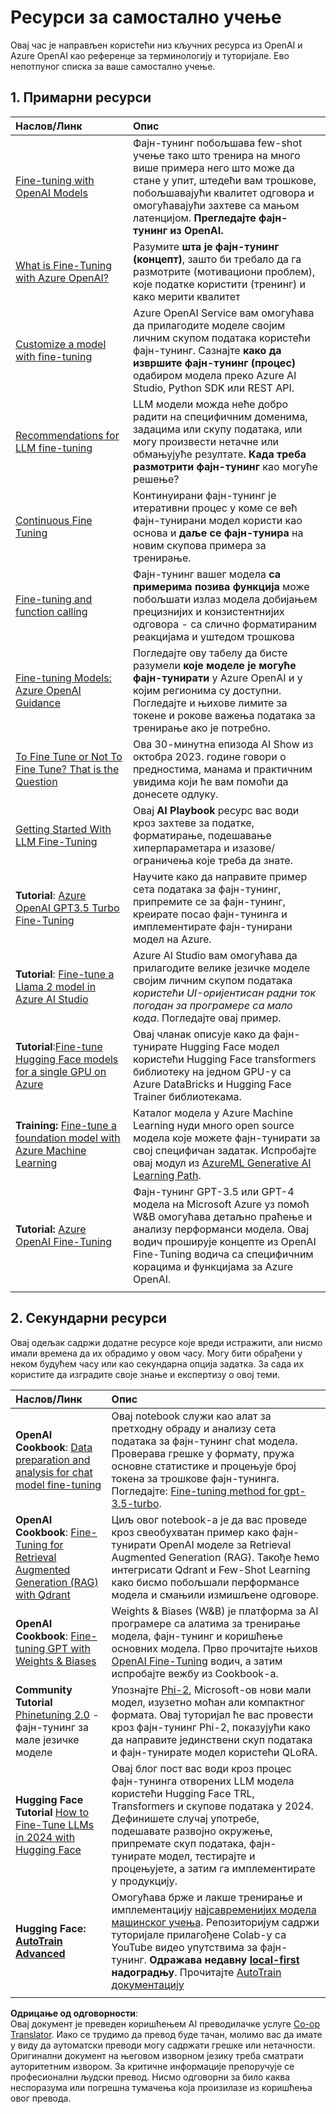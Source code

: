<!--
CO_OP_TRANSLATOR_METADATA:
{
  "original_hash": "c2f423d1402f71ca3869ec135bb77d16",
  "translation_date": "2025-07-09T18:09:23+00:00",
  "source_file": "18-fine-tuning/RESOURCES.md",
  "language_code": "sr"
}
-->
# Ресурси за самостално учење

Овај час је направљен користећи низ кључних ресурса из OpenAI и Azure OpenAI као референце за терминологију и туторијале. Ево непотпуног списка за ваше самостално учење.

## 1. Примарни ресурси

| Наслов/Линк                                                                                                                                                                                                                 | Опис                                                                                                                                                                                                                                                                                                                                                                                         |
| :--------------------------------------------------------------------------------------------------------------------------------------------------------------------------------------------------------------------------- | :-------------------------------------------------------------------------------------------------------------------------------------------------------------------------------------------------------------------------------------------------------------------------------------------------------------------------------------------------------------------------------------------- |
| [Fine-tuning with OpenAI Models](https://platform.openai.com/docs/guides/fine-tuning?WT.mc_id=academic-105485-koreyst)                                                                                                       | Фајн-тунинг побољшава few-shot учење тако што тренира на много више примера него што може да стане у упит, штедећи вам трошкове, побољшавајући квалитет одговора и омогућавајући захтеве са мањом латенцијом. **Прегледајте фајн-тунинг из OpenAI.**                                                                                                                                            |
| [What is Fine-Tuning with Azure OpenAI?](https://learn.microsoft.com/azure/ai-services/openai/concepts/fine-tuning-considerations#what-is-fine-tuning-with-azure-openai?WT.mc_id=academic-105485-koreyst)                   | Разумите **шта је фајн-тунинг (концепт)**, зашто би требало да га размотрите (мотивациони проблем), које податке користити (тренинг) и како мерити квалитет                                                                                                                                                                        |
| [Customize a model with fine-tuning](https://learn.microsoft.com/azure/ai-services/openai/how-to/fine-tuning?tabs=turbo%2Cpython&pivots=programming-language-studio#continuous-fine-tuning?WT.mc_id=academic-105485-koreyst) | Azure OpenAI Service вам омогућава да прилагодите моделе својим личним скупом података користећи фајн-тунинг. Сазнајте **како да извршите фајн-тунинг (процес)** одабиром модела преко Azure AI Studio, Python SDK или REST API.                                                                                                            |
| [Recommendations for LLM fine-tuning](https://learn.microsoft.com/ai/playbook/technology-guidance/generative-ai/working-with-llms/fine-tuning-recommend?WT.mc_id=academic-105485-koreyst)                                    | LLM модели можда неће добро радити на специфичним доменима, задацима или скупу података, или могу произвести нетачне или обмањујуће резултате. **Када треба размотрити фајн-тунинг** као могуће решење?                                                                                                                             |
| [Continuous Fine Tuning](https://learn.microsoft.com/azure/ai-services/openai/how-to/fine-tuning?tabs=turbo%2Cpython&pivots=programming-language-studio#continuous-fine-tuning?WT.mc_id=academic-105485-koreyst)             | Континуирани фајн-тунинг је итеративни процес у коме се већ фајн-тунирани модел користи као основа и **даље се фајн-тунира** на новим скупова примера за тренирање.                                                                                                                                                                  |
| [Fine-tuning and function calling](https://learn.microsoft.com/azure/ai-services/openai/how-to/fine-tuning-functions?WT.mc_id=academic-105485-koreyst)                                                                       | Фајн-тунинг вашег модела **са примерима позива функција** може побољшати излаз модела добијањем прецизнијих и конзистентнијих одговора - са слично форматираним реакцијама и уштедом трошкова                                                                                                                                        |
| [Fine-tuning Models: Azure OpenAI Guidance](https://learn.microsoft.com/azure/ai-services/openai/concepts/models#fine-tuning-models?WT.mc_id=academic-105485-koreyst)                                                        | Погледајте ову табелу да бисте разумели **које моделе је могуће фајн-тунирати** у Azure OpenAI и у којим регионима су доступни. Погледајте и њихове лимите за токене и рокове важења података за тренирање ако је потребно.                                                                                                            |
| [To Fine Tune or Not To Fine Tune? That is the Question](https://learn.microsoft.com/shows/ai-show/to-fine-tune-or-not-fine-tune-that-is-the-question?WT.mc_id=academic-105485-koreyst)                                      | Ова 30-минутна епизода AI Show из октобра 2023. године говори о предностима, манама и практичним увидима који ће вам помоћи да донесете одлуку.                                                                                                                                                                                    |
| [Getting Started With LLM Fine-Tuning](https://learn.microsoft.com/ai/playbook/technology-guidance/generative-ai/working-with-llms/fine-tuning-recommend?WT.mc_id=academic-105485-koreyst)                                             | Овај **AI Playbook** ресурс вас води кроз захтеве за податке, форматирање, подешавање хиперпараметара и изазове/ограничења које треба да знате.                                                                                                                                                                                   |
| **Tutorial**: [Azure OpenAI GPT3.5 Turbo Fine-Tuning](https://learn.microsoft.com/azure/ai-services/openai/tutorials/fine-tune?tabs=python%2Ccommand-line?WT.mc_id=academic-105485-koreyst)                                  | Научите како да направите пример сета података за фајн-тунинг, припремите се за фајн-тунинг, креирате посао фајн-тунинга и имплементирате фајн-тунирани модел на Azure.                                                                                                                                                              |
| **Tutorial**: [Fine-tune a Llama 2 model in Azure AI Studio](https://learn.microsoft.com/azure/ai-studio/how-to/fine-tune-model-llama?WT.mc_id=academic-105485-koreyst)                                                      | Azure AI Studio вам омогућава да прилагодите велике језичке моделе својим личним скупом података _користећи UI-оријентисан радни ток погодан за програмере са мало кода_. Погледајте овај пример.                                                                                                                                     |
| **Tutorial**:[Fine-tune Hugging Face models for a single GPU on Azure](https://learn.microsoft.com/azure/databricks/machine-learning/train-model/huggingface/fine-tune-model?WT.mc_id=academic-105485-koreyst)               | Овај чланак описује како да фајн-тунирате Hugging Face модел користећи Hugging Face transformers библиотеку на једном GPU-у са Azure DataBricks и Hugging Face Trainer библиотекама.                                                                                                                                               |
| **Training:** [Fine-tune a foundation model with Azure Machine Learning](https://learn.microsoft.com/training/modules/finetune-foundation-model-with-azure-machine-learning/?WT.mc_id=academic-105485-koreyst)         | Каталог модела у Azure Machine Learning нуди много open source модела које можете фајн-тунирати за свој специфичан задатак. Испробајте овај модул из [AzureML Generative AI Learning Path](https://learn.microsoft.com/training/paths/work-with-generative-models-azure-machine-learning/?WT.mc_id=academic-105485-koreyst).                                                                |
| **Tutorial:** [Azure OpenAI Fine-Tuning](https://docs.wandb.ai/guides/integrations/azure-openai-fine-tuning?WT.mc_id=academic-105485-koreyst)                                                                                | Фајн-тунинг GPT-3.5 или GPT-4 модела на Microsoft Azure уз помоћ W&B омогућава детаљно праћење и анализу перформанси модела. Овај водич проширује концепте из OpenAI Fine-Tuning водича са специфичним корацима и функцијама за Azure OpenAI.                                                                                         |
|                                                                                                                                                                                                                              |                                                                                                                                                                                                                                                                                                                                                                                             |

## 2. Секундарни ресурси

Овај одељак садржи додатне ресурсе које вреди истражити, али нисмо имали времена да их обрадимо у овом часу. Могу бити обрађени у неком будућем часу или као секундарна опција задатка. За сада их користите да изградите своје знање и експертизу о овој теми.

| Наслов/Линк                                                                                                                                                                                                            | Опис                                                                                                                                                                                                                                                                                                                                                                                                                                                                                                                     |
| :-------------------------------------------------------------------------------------------------------------------------------------------------------------------------------------------------------------------- | :------------------------------------------------------------------------------------------------------------------------------------------------------------------------------------------------------------------------------------------------------------------------------------------------------------------------------------------------------------------------------------------------------------------------------------------------------------------------------------------------------------------------ |
| **OpenAI Cookbook**: [Data preparation and analysis for chat model fine-tuning](https://cookbook.openai.com/examples/chat_finetuning_data_prep?WT.mc_id=academic-105485-koreyst)                                      | Овај notebook служи као алат за претходну обраду и анализу сета података за фајн-тунинг chat модела. Проверава грешке у формату, пружа основне статистике и процењује број токена за трошкове фајн-тунинга. Погледајте: [Fine-tuning method for gpt-3.5-turbo](https://platform.openai.com/docs/guides/fine-tuning?WT.mc_id=academic-105485-koreyst).                                                                                                         |
| **OpenAI Cookbook**: [Fine-Tuning for Retrieval Augmented Generation (RAG) with Qdrant](https://cookbook.openai.com/examples/fine-tuned_qa/ft_retrieval_augmented_generation_qdrant?WT.mc_id=academic-105485-koreyst) | Циљ овог notebook-а је да вас проведе кроз свеобухватан пример како фајн-тунирати OpenAI моделе за Retrieval Augmented Generation (RAG). Такође ћемо интегрисати Qdrant и Few-Shot Learning како бисмо побољшали перформансе модела и смањили измишљене одговоре.                                                                                                                                                                                                                  |
| **OpenAI Cookbook**: [Fine-tuning GPT with Weights & Biases](https://cookbook.openai.com/examples/third_party/gpt_finetuning_with_wandb?WT.mc_id=academic-105485-koreyst)                                             | Weights & Biases (W&B) је платформа за AI програмере са алатима за тренирање модела, фајн-тунинг и коришћење основних модела. Прво прочитајте њихов [OpenAI Fine-Tuning](https://docs.wandb.ai/guides/integrations/openai-fine-tuning/?WT.mc_id=academic-105485-koreyst) водич, а затим испробајте вежбу из Cookbook-а.                                                                                                                                                                         |
| **Community Tutorial** [Phinetuning 2.0](https://huggingface.co/blog/g-ronimo/phinetuning?WT.mc_id=academic-105485-koreyst) - фајн-тунинг за мале језичке моделе                                                   | Упознајте [Phi-2](https://www.microsoft.com/research/blog/phi-2-the-surprising-power-of-small-language-models/?WT.mc_id=academic-105485-koreyst), Microsoft-ов нови мали модел, изузетно моћан али компактног формата. Овај туторијал ће вас провести кроз фајн-тунинг Phi-2, показујући како да направите јединствени скуп података и фајн-тунирате модел користећи QLoRA.                                                                                                         |
| **Hugging Face Tutorial** [How to Fine-Tune LLMs in 2024 with Hugging Face](https://www.philschmid.de/fine-tune-llms-in-2024-with-trl?WT.mc_id=academic-105485-koreyst)                                               | Овај блог пост вас води кроз процес фајн-тунинга отворених LLM модела користећи Hugging Face TRL, Transformers и скупове података у 2024. Дефинишете случај употребе, подешавате развојно окружење, припремате скуп података, фајн-тунирате модел, тестирајте и процењујете, а затим га имплементирате у продукцију.                                                                                                                                    |
| **Hugging Face: [AutoTrain Advanced](https://github.com/huggingface/autotrain-advanced?WT.mc_id=academic-105485-koreyst)**                                                                                            | Омогућава брже и лакше тренирање и имплементацију [најсавременијих модела машинског учења](https://twitter.com/abhi1thakur/status/1755167674894557291?WT.mc_id=academic-105485-koreyst). Репозиторијум садржи туторијале прилагођене Colab-у са YouTube видео упутствима за фајн-тунинг. **Одражава недавну [local-first](https://twitter.com/abhi1thakur/status/1750828141805777057?WT.mc_id=academic-105485-koreyst) надоградњу**. Прочитајте [AutoTrain документацију](https://huggingface.co/autotrain?WT.mc_id=academic-105485-koreyst) |
|                                                                                                                                                                                                                       |                                                                                                                                                                                                                                                                                                                                                                                                                                                                                                                         |

**Одрицање од одговорности**:  
Овај документ је преведен коришћењем AI преводилачке услуге [Co-op Translator](https://github.com/Azure/co-op-translator). Иако се трудимо да превод буде тачан, молимо вас да имате у виду да аутоматски преводи могу садржати грешке или нетачности. Оригинални документ на његовом изворном језику треба сматрати ауторитетним извором. За критичне информације препоручује се професионални људски превод. Нисмо одговорни за било каква неспоразума или погрешна тумачења која произилазе из коришћења овог превода.